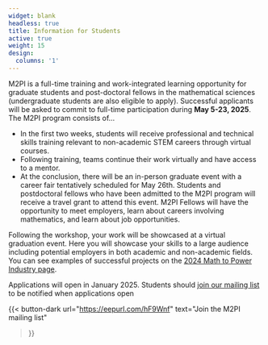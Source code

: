 ```yaml
---
widget: blank
headless: true
title: Information for Students
active: true
weight: 15
design:
  columns: '1'
---
```

M2PI is a full-time training and work-integrated learning opportunity for
graduate students and post-doctoral fellows in the mathematical sciences
(undergraduate students are also eligible to apply). Successful applicants will
be asked to commit to full-time participation during **May 5-23, 2025**. The
M2PI program consists of...

  * In the first two weeks, students will receive professional and technical
    skills training relevant to non-academic STEM careers through virtual
    courses.
  * Following training, teams continue their work virtually and have access to a
    mentor.
  * At the conclusion, there will be an in-person graduate event with a career
    fair tentatively scheduled for May 26th.  Students and postdoctoral fellows
    who have been admitted to the M2PI program will receive a travel grant to
    attend this event.  M2PI Fellows will have the opportunity to meet
    employers, learn about careers involving mathematics, and learn about job
    opportunities.

Following the workshop, your work will be showcased at a virtual graduation
event. Here you will showcase your skills to a large audience including
potential employers in both academic and non-academic fields. You can see
examples of successful projects on the [2024 Math to Power Industry
page](/2024/#projects).

Applications will open in January 2025.  Students should [join our mailing
list](https://eepurl.com/hF9Wnf) to be notified when applications open


{{< button-dark
  url="https://eepurl.com/hF9Wnf"
  text="Join the M2PI mailing list"
>}}
